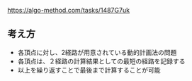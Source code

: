 https://algo-method.com/tasks/1487G7uk


## 考え方
- 各頂点に対し、2経路が用意されている動的計画法の問題
- 各頂点は、２経路の計算結果としての最短の経路を記録する
- 以上を繰り返すことで最後まで計算することが可能

